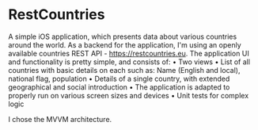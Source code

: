 # RestCountries

A simple iOS application, which presents data about various countries around the world. 
As a backend for the application, I'm using an openly available countries REST API - https://restcountries.eu.
The application UI and functionality is pretty simple, and consists of:
• Two views
• List of all countries with basic details on each such as: Name (English and local), national flag, population
• Details of a single country, with extended geographical and social introduction
• The application is adapted to properly run on various screen sizes and devices
• Unit tests for complex logic

I chose the MVVM architecture.
